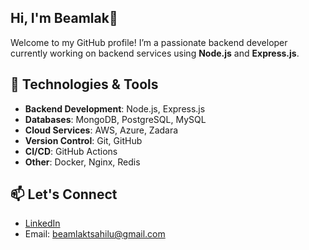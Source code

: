 ## Hi, I'm Beamlak👋

Welcome to my GitHub profile! I’m a passionate backend developer currently working on backend services using **Node.js** and **Express.js**.

## 🚀 Technologies & Tools

- **Backend Development**: Node.js, Express.js
- **Databases**: MongoDB, PostgreSQL, MySQL
- **Cloud Services**: AWS, Azure, Zadara
- **Version Control**: Git, GitHub
- **CI/CD**: GitHub Actions
- **Other**: Docker, Nginx, Redis
## 📫 Let's Connect

- [LinkedIn](https://www.linkedin.com/in/beamlaktesfahun)
- Email: beamlaktsahilu@gmail.com

